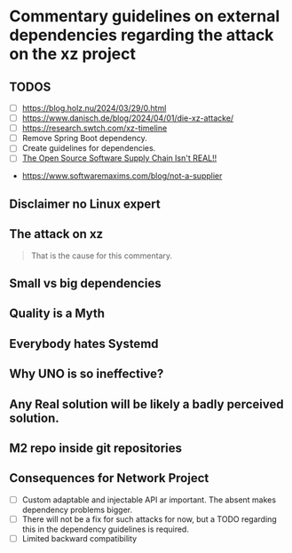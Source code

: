 # Commentary guidelines on external dependencies regarding the attack on the xz project
## TODOS
* [ ] https://blog.holz.nu/2024/03/29/0.html
* [ ] https://www.danisch.de/blog/2024/04/01/die-xz-attacke/
* [ ] https://research.swtch.com/xz-timeline
* [ ] Remove Spring Boot dependency.
* [ ] Create guidelines for dependencies.
* [ ] [The Open Source Software Supply Chain Isn't REAL!!](https://www.youtube.com/watch?v=yt0S_xN5b94&t=319s&pp=ygUndGhlIG9wZW4gc291cmNlIHN1cHBseSBjaGFpbiBzaW4ndCByZWFs)
* https://www.softwaremaxims.com/blog/not-a-supplier
## Disclaimer no Linux expert
## The attack on xz
>  That is the cause for this commentary.
## Small vs big dependencies
## Quality is a Myth
## Everybody hates Systemd
## Why UNO is so ineffective?
## Any Real solution will be likely a badly perceived solution.
## M2 repo inside git repositories
## Consequences for Network Project
* [ ] Custom adaptable and injectable API ar important. The absent makes dependency problems bigger.
* [ ] There will not be a fix for such attacks for now,
  but a TODO regarding this in the dependency guidelines is required. 
* [ ] Limited backward compatibility